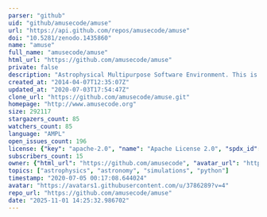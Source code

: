 ```yaml
---
parser: "github"
uid: "github/amusecode/amuse"
url: "https://api.github.com/repos/amusecode/amuse"
doi: "10.5281/zenodo.1435860"
name: "amuse"
full_name: "amusecode/amuse"
html_url: "https://github.com/amusecode/amuse"
private: false
description: "Astrophysical Multipurpose Software Environment. This is the main repository  for AMUSE"
created_at: "2014-04-07T12:35:07Z"
updated_at: "2020-07-03T17:54:47Z"
clone_url: "https://github.com/amusecode/amuse.git"
homepage: "http://www.amusecode.org"
size: 292117
stargazers_count: 85
watchers_count: 85
language: "AMPL"
open_issues_count: 196
license: {"key": "apache-2.0", "name": "Apache License 2.0", "spdx_id": "Apache-2.0", "url": "https://api.github.com/licenses/apache-2.0", "node_id": "MDc6TGljZW5zZTI="}
subscribers_count: 15
owner: {"html_url": "https://github.com/amusecode", "avatar_url": "https://avatars1.githubusercontent.com/u/3786289?v=4", "login": "amusecode", "type": "Organization"}
topics: ["astrophysics", "astronomy", "simulations", "python"]
timestamp: "2020-07-05 00:17:08.644024"
avatar: "https://avatars1.githubusercontent.com/u/3786289?v=4"
repo_url: "https://github.com/amusecode/amuse"
date: "2025-11-01 14:25:32.986702"
---
```

